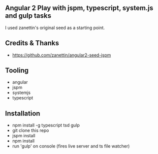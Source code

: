 ## Angular 2 Play with jspm, typescript, system.js and gulp tasks

I used zanettin's original seed as a starting point.

## Credits & Thanks
- https://github.com/zanettin/angular2-seed-jspm

## Tooling
- angular
- jspm
- systemjs
- typescript

## Installation
- npm install -g typescript tsd gulp
- git clone this repo
- jspm install
- npm install
- run 'gulp' on console (fires live server and ts file watcher)
